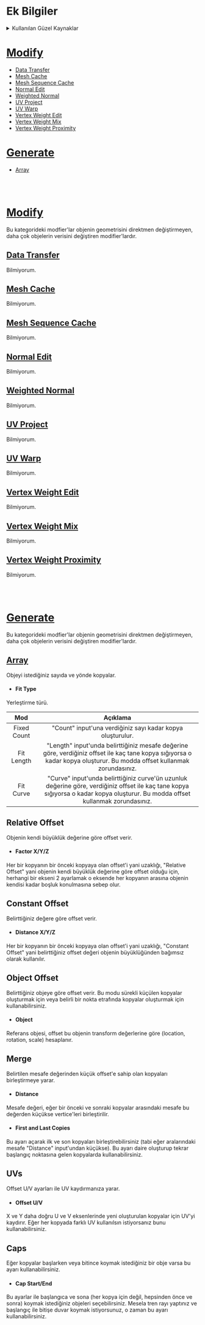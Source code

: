 # Ek Bilgiler

<details>
<summary>Kullanılan Güzel Kaynaklar</summary>
<br>

* [The Blender 2.8 Encyclopedia](https://www.udemy.com/course/the-blender-encyclopedia/) - Udemy'deki sayısı bir elin parmaklarını geçmeyecek kadar az olan, gerçekten uğraşılmış kurslardan birisi. Bizim için önemli olan 9. bölüm "Modifiers", modifier'ların açıklamalarının olduğu bölüm, tabi isterseniz diğer kısımlara da bakabilirsiniz. [Buradan](https://btdig.com/search?q=The+Blender+2.8+Encyclopedia) torrent'ini bulabilirsiniz (vpn gerekebilir).
* [All Modifiers in Blender](https://brandonsdrawings.com/modifiers/) - Brandon's Drawings'in sitesi. Kendisi blender hakkında en iyi kaynaklardan birisidir.

</details>



# [Modify](#modify-1)
* [Data Transfer](#data-transfer)
* [Mesh Cache](#mesh-cache)
* [Mesh Sequence Cache](#mesh-sequence-cache)
* [Normal Edit](#normal-edit)
* [Weighted Normal](#weighted-normal)
* [UV Project](#uv-project)
* [UV Warp](#uv-warp)
* [Vertex Weight Edit](#vertex-weight-edit)
* [Vertex Weight Mix](#vertex-weight-mix)
* [Vertex Weight Proximity](#vertex-weight-proximity)

# [Generate](#generate-1)
* [Array](#array)


<br>
<br>


# [Modify]()
Bu kategorideki modfier'lar objenin geometrisini direktmen değiştirmeyen, daha çok objelerin verisini değiştiren modifier'lardır.


## [Data Transfer](https://docs.blender.org/manual/en/3.6/modeling/modifiers/modify/data_transfer.html)
Bilmiyorum.


## [Mesh Cache](https://docs.blender.org/manual/en/3.6/modeling/modifiers/modify/mesh_cache.html)
Bilmiyorum.


## [Mesh Sequence Cache](https://docs.blender.org/manual/en/3.6/modeling/modifiers/modify/mesh_sequence_cache.html)
Bilmiyorum.


## [Normal Edit](https://docs.blender.org/manual/en/3.6/modeling/modifiers/modify/normal_edit.html)
Bilmiyorum.


## [Weighted Normal](https://docs.blender.org/manual/en/3.6/modeling/modifiers/modify/weighted_normal.html)
Bilmiyorum.


## [UV Project](https://docs.blender.org/manual/en/3.6/modeling/modifiers/modify/uv_project.html)
Bilmiyorum.


## [UV Warp](https://docs.blender.org/manual/en/3.6/modeling/modifiers/modify/uv_warp.html)
Bilmiyorum.


## [Vertex Weight Edit](https://docs.blender.org/manual/en/3.6/modeling/modifiers/modify/weight_edit.html)
Bilmiyorum.


## [Vertex Weight Mix](https://docs.blender.org/manual/en/3.6/modeling/modifiers/modify/weight_mix.html)
Bilmiyorum.


## [Vertex Weight Proximity](https://docs.blender.org/manual/en/3.6/modeling/modifiers/modify/weight_proximity.html)
Bilmiyorum.


<br>
<br>


# [Generate]()
Bu kategorideki modfier'lar objenin geometrisini direktmen değiştirmeyen, daha çok objelerin verisini değiştiren modifier'lardır.


## [Array](https://docs.blender.org/manual/en/3.6/modeling/modifiers/generate/array.html)
Objeyi istediğiniz sayıda ve yönde kopyalar.


* #### Fit Type
Yerleştirme türü.

Mod | Açıklama
:---: | :---:
‎Fixed Count | "Count" input'una verdiğiniz sayı kadar kopya oluşturulur.
Fit Length | "Length" input'unda belirttiğiniz mesafe değerine göre, verdiğiniz offset ile kaç tane kopya sığıyorsa o kadar kopya oluşturur. Bu modda offset kullanmak zorundasınız.
Fit Curve | "Curve" input'unda belirttiğiniz curve'ün uzunluk değerine göre, verdiğiniz offset ile kaç tane kopya sığıyorsa o kadar kopya oluşturur. Bu modda offset kullanmak zorundasınız.


## Relative Offset
Objenin kendi büyüklük değerine göre offset verir.

* #### Factor X/Y/Z
Her bir kopyanın bir önceki kopyaya olan offset'i yani uzaklığı, "Relative Offset" yani objenin kendi büyüklük değerine göre offset olduğu için, herhangi bir ekseni 2 ayarlamak o eksende her kopyanın arasına objenin kendisi kadar boşluk konulmasına sebep olur.


## Constant Offset
Belirttiğiniz değere göre offset verir.

* #### Distance X/Y/Z
Her bir kopyanın bir önceki kopyaya olan offset'i yani uzaklığı, "Constant Offset" yani belirttiğiniz offset değeri objenin büyüklüğünden bağımsız olarak kullanılır.


## Object Offset
Belirttiğiniz objeye göre offset verir. Bu modu sürekli küçülen kopyalar oluşturmak için veya belirli bir nokta etrafında kopyalar oluşturmak için kullanabilirsiniz.

* #### Object
Referans objesi, offset bu objenin transform değerlerine göre (location, rotation, scale) hesaplanır.


## Merge
Belirtilen mesafe değerinden küçük offset'e sahip olan kopyaları birleştirmeye yarar.

* #### Distance
Mesafe değeri, eğer bir önceki ve sonraki kopyalar arasındaki mesafe bu değerden küçükse vertice'leri birleştirilir.

* #### First and Last Copies
Bu ayarı açarak ilk ve son kopyaları birleştirebilirsiniz (tabi eğer aralarındaki mesafe "Distance" input'undan küçükse). Bu ayarı daire oluşturup tekrar başlangıç noktasına gelen kopyalarda kullanabilirsiniz.


## UVs
Offset U/V ayarları ile UV kaydırmanıza yarar.

* #### Offset U/V
X ve Y daha doğru U ve V eksenlerinde yeni oluşturulan kopyalar için UV'yi kaydırır. Eğer her kopyada farklı UV kullanılsın istiyorsanız bunu kullanabilirsiniz.


## Caps
Eğer kopyalar başlarken veya bitince koymak istediğiniz bir obje varsa bu ayarı kullanabilirsiniz.

* #### Cap Start/End
Bu ayarlar ile başlangıca ve sona (her kopya için değil, hepsinden önce ve sonra) koymak istediğiniz objeleri seçebilirsiniz. Mesela tren rayı yaptınız ve başlangıç ile bitişe duvar koymak istiyorsunuz, o zaman bu ayarı kullanabilirsiniz.








